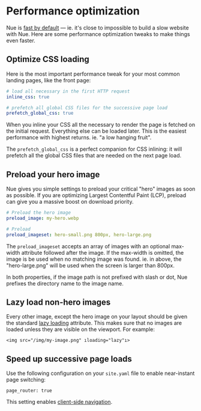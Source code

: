 
# Performance optimization
Nue is [fast by default](../why-nue/website-performance.html) — ie. it's close to impossible to build a slow website with Nue. Here are some performance optimization tweaks to make things even faster.


## Optimize CSS loading
Here is the most important performance tweak for your most common landing pages, like the front page:

``` yaml
# load all necessary in the first HTTP request
inline_css: true

# prefetch all global CSS files for the successive page load
prefetch_global_css: true
```

When you inline your CSS all the necessary to render the page is fetched on the initial request. Everything else can be loaded later. This is the easiest performance with highest returns. ie. "a low hanging fruit".

The `prefetch_global_css` is a perfect companion for CSS inlining: it will prefetch all the global CSS files that are needed on the next page load.


## Preload your hero image
Nue gives you simple settings to preload your critical "hero" images as soon as possible. If you are optimizing Largest Contentful Paint (LCP), preload can give you a massive boost on download priority.

``` yaml
# Preload the hero image
preload_image: my-hero.webp

# Preload
preload_imageset: hero-small.png 800px, hero-large.png
```

The `preload_imageset` accepts an array of images with an optional max-width attribute followed after the image. If the max-width is omitted, the image is be used when no matching image was found. ie. in above, the "hero-large.png" will be used when the screen is larger than 800px.

In both properties, if the image path is not prefixed with slash or dot, Nue prefixes the directory name to the image name.


## Lazy load non-hero images
Every other image, except the hero image on your layout should be given the standard [lazy loading](//developer.mozilla.org/en-US/docs/Web/Performance/Lazy_loading) attribute. This makes sure that no images are loaded unless they are visible on the viewport. For example:

```
<img src="/img/my-image.png" ıloading="lazy"ı>
```



## Speed up successive page loads
Use the following configuration on your `site.yaml` file to enable near-instant page switching:

```
page_router: true
```

This setting enables [client-side navigation](client-side-navigation.html).


